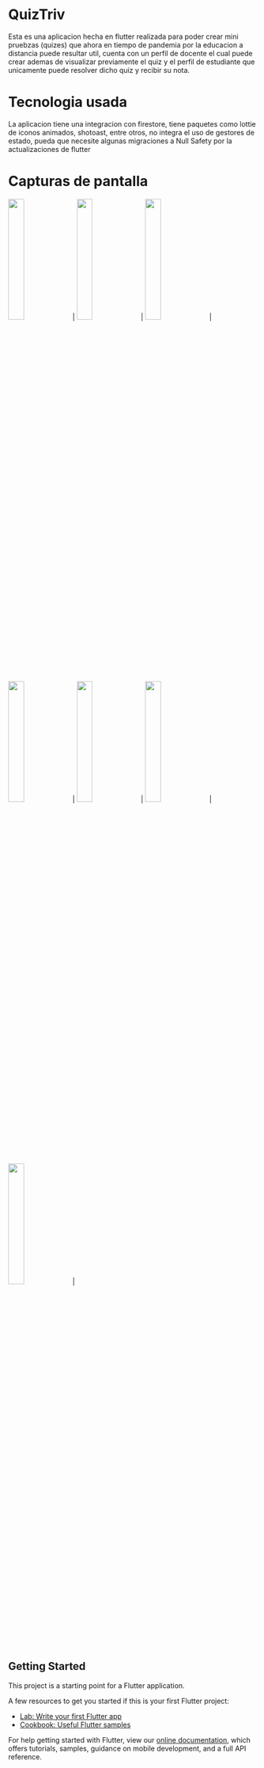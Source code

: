 # QuizTriv

Esta es una aplicacion hecha en flutter realizada para poder crear mini pruebzas (quizes) que ahora en tiempo de pandemia por la educacion a distancia puede resultar util,
cuenta con un perfil de docente el cual puede crear ademas de visualizar previamente el quiz y el perfil de estudiante que unicamente puede resolver dicho quiz y recibir su nota.

# Tecnologia usada

La aplicacion tiene una integracion con firestore, tiene paquetes como lottie de iconos animados, shotoast, entre otros, no integra el uso de gestores de estado, pueda que necesite algunas migraciones a Null Safety por la actualizaciones de flutter

# Capturas de pantalla

<img src="https://user-images.githubusercontent.com/40903405/127670499-6ff82fcc-98ca-4328-a8e4-48ef7a8ccd9c.jpeg" width="25%" height="25%"> |
<img src="https://user-images.githubusercontent.com/40903405/127670548-8e2a4d04-9c19-43c3-b812-05f9134cfe6d.jpeg" width="25%" height="25%"> |
<img src="https://user-images.githubusercontent.com/40903405/127670559-c7d89957-9e24-4d65-b75b-1f5c6fae8aa2.jpeg" width="25%" height="25%"> |
<img src="https://user-images.githubusercontent.com/40903405/127670589-e854a975-c23d-497e-aea0-4436e672b244.jpeg" width="25%" height="25%"> |
<img src="https://user-images.githubusercontent.com/40903405/127670601-7a74d6b8-8774-4750-a672-f466ea018c41.jpeg" width="25%" height="25%"> |
<img src="https://user-images.githubusercontent.com/40903405/127670612-ff262713-ac9c-4320-bff4-3fce127755e8.jpeg" width="25%" height="25%"> |
<img src="https://user-images.githubusercontent.com/40903405/127670621-6140ae14-5967-47a5-adc7-aab2c6b8f84c.jpeg" width="25%" height="25%"> |


## Getting Started

This project is a starting point for a Flutter application.

A few resources to get you started if this is your first Flutter project:

- [Lab: Write your first Flutter app](https://flutter.dev/docs/get-started/codelab)
- [Cookbook: Useful Flutter samples](https://flutter.dev/docs/cookbook)

For help getting started with Flutter, view our
[online documentation](https://flutter.dev/docs), which offers tutorials,
samples, guidance on mobile development, and a full API reference.

